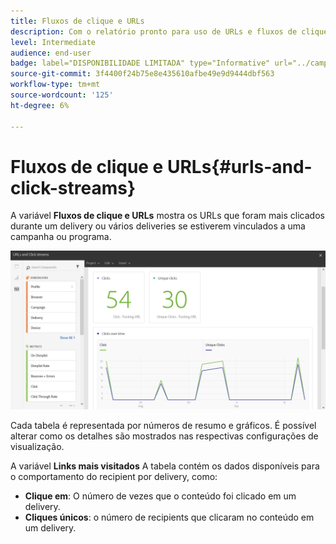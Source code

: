 ```yaml
---
title: Fluxos de clique e URLs
description: Com o relatório pronto para uso de URLs e fluxos de clique, saiba mais sobre o sucesso dos URLs em seus deliveries.
level: Intermediate
audience: end-user
badge: label="DISPONIBILIDADE LIMITADA" type="Informative" url="../campaign-standard-migration-home.md" tooltip="Restrito a usuários migrados do Campaign Standard"
source-git-commit: 3f4400f24b75e8e435610afbe49e9d9444dbf563
workflow-type: tm+mt
source-wordcount: '125'
ht-degree: 6%

---
```


# Fluxos de clique e URLs{#urls-and-click-streams}

A variável **Fluxos de clique e URLs** mostra os URLs que foram mais clicados durante um delivery ou vários deliveries se estiverem vinculados a uma campanha ou programa.

![](assets/delivery_reports_8.png)

Cada tabela é representada por números de resumo e gráficos. É possível alterar como os detalhes são mostrados nas respectivas configurações de visualização.

A variável **Links mais visitados** A tabela contém os dados disponíveis para o comportamento do recipient por delivery, como:

* **Clique em**: O número de vezes que o conteúdo foi clicado em um delivery.
* **Cliques únicos**: o número de recipients que clicaram no conteúdo em um delivery.
